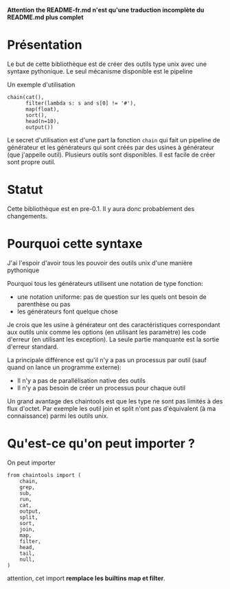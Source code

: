 **Attention the README-fr.md n'est qu'une traduction incomplète du README.md plus complet**

# Présentation

Le but de cette bibliothèque est de créer des outils type unix avec une syntaxe pythonique. Le seul mécanisme disponible est le pipeline

Un exemple d'utilisation

    chain(cat(),
          filter(lambda s: s and s[0] != '#'),
          map(float),
          sort(),
          head(n=10),
          output())

Le secret d'utilisation est d'une part la fonction `chain` qui fait un pipeline de générateur et les générateurs qui sont créés par des usines à générateur (que j'appelle outil). Plusieurs outils sont disponibles. Il est facile de créer sont propre outil.

# Statut

Cette bibliothèque est en pre-0.1. Il y aura donc probablement des changements.

# Pourquoi cette syntaxe

J'ai l'espoir d'avoir tous les pouvoir des outils unix d'une manière pythonique

Pourquoi tous les générateurs utilisent une notation de type fonction:

* une notation uniforme: pas de question sur les quels ont besoin de parenthèse ou pas 
* les générateurs font quelque chose

Je crois que les usine à générateur ont des caractéristiques correspondant aux outils unix comme les options (en utilisant les paramètre) les code d'erreur (en utilisant les exception). La seule partie manquante est la sortie d'erreur standard.

La principale différence est qu'il n'y a pas un processus par outil (sauf quand on lance un programme externe):
* Il n'y a pas de parallélisation native des outils
* Il n'y a pas besoin de créer un processus pour chaque outil

Un grand avantage des chaintools est que les type ne sont pas limités à des
flux d'octet. Par exemple les outil join et split n'ont pas d'équivalent (à ma
connaissance) parmi les outils unix.

# Qu'est-ce qu'on peut importer ?

On peut importer

    from chaintools import (
        chain,
        grep,
        sub,
        run,
        cat,
        output,
        split,
        sort,
        join,
        map,
        filter,
        head,
        tail,
        null,
    )

attention, cet import **remplace les builtins map et filter**.
